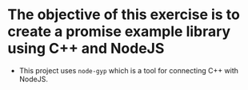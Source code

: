 # The objective of this exercise is to create a promise example library using C++ and NodeJS

- This project uses `node-gyp` which is a tool for connecting C++ with NodeJS.

